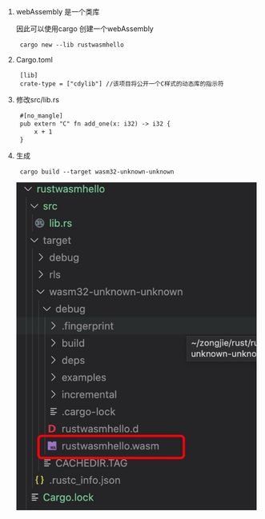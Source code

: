 1. webAssembly 是一个类库

   因此可以使用cargo 创建一个webAssembly

        cargo new --lib rustwasmhello

2. Cargo.toml 

        [lib]
        crate-type = ["cdylib"] //该项目将公开一个C样式的动态库的指示符

3. 修改src/lib.rs

        #[no_mangle]
        pub extern "C" fn add_one(x: i32) -> i32 {
            x + 1
        }

4. 生成

        cargo build --target wasm32-unknown-unknown


   ![avatar](../assets/wasm-cargo.jpg)